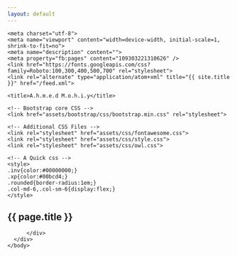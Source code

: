 ```yaml
---
layout: default
---
```

<!DOCTYPE html>
<html lang="en">

  <head>

    <meta charset="utf-8">
    <meta name="viewport" content="width=device-width, initial-scale=1, shrink-to-fit=no">
    <meta name="description" content="">
	<meta property="fb:pages" content="109303221310626" />
    <link href="https://fonts.googleapis.com/css?family=Roboto:100,300,400,500,700" rel="stylesheet">
    <link rel="alternate" type="application/atom+xml" title="{{ site.title }}" href="/feed.xml">

    <title>A.h.m.e.d M.o.h.i.y</title>

    <!-- Bootstrap core CSS -->
    <link href="assets/bootstrap/css/bootstrap.min.css" rel="stylesheet">

    <!-- Additional CSS Files -->
    <link rel="stylesheet" href="assets/css/fontawesome.css">
    <link rel="stylesheet" href="assets/css/style.css">
    <link rel="stylesheet" href="assets/css/owl.css">
	
	<!-- A Quick css -->
	<style>
	.inv{color:#00000000;}
	.xp{color:#00bcd4;}
	.rounded{border-radius:1em;}
    .col-md-6,.col-sm-6{display:flex;}
	</style>
	
  </head>

  <body>
	  <div class="container">
		  <h2 class="">{{ page.title }} </h2>
		  <div>

			  
		  </div>
	  </div>
	</body>
</html>
